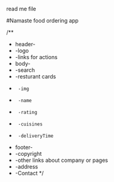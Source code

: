 read me file

#Namaste food ordering app

/**
 * header-
 *  -logo
 *  -links for actions
 * body-
 *  -search
 *  -resturant cards
 *      -img
 *      -name
 *      -rating
 *      -cuisines
 *      -deliveryTime
 * footer-
 *  -copyright
 *  -other links about company or pages
 *  -address
 *  -Contact
 */